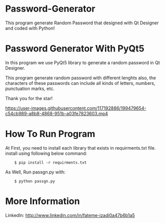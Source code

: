 # Password-Generator
This program generate Random Password that designed with Qt Designer and coded with Python!



# Password Generator With PyQt5
In this program we use PyQt5 library to generate a random password in Qt Designer.

This program generate random password with different lenghts also, the characters of these passwords can include all kinds of letters, numbers, punctuation marks, etc.

Thank you for the star!




https://user-images.githubusercontent.com/117192886/199479654-c54cb989-a8b8-4868-951b-a03fe7823603.mp4





# How To Run Program
At First, you need to install each library that exists in requirments.txt file.
install using following below command:

        $ pip install -r requirments.txt

As Well, Run passgn.py with:

        $ python passgn.py



# More Information

LinkedIn: http://www.linkedin.com/in/fateme-izadi0a47b6b1a5
